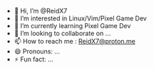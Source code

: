 - 👋 Hi, I’m @ReidX7
- 👀 I’m interested in Linux/Vim/Pixel Game Dev
- 🌱 I’m currently learning Pixel Game Dev
- 💞️ I’m looking to collaborate on ...
- 📫 How to reach me : ReidX7@proton.me
- 😄 Pronouns: ...
- ⚡ Fun fact: ...

<!---
ReidX7/ReidX7 is a ✨ special ✨ repository because its `README.md` (this file) appears on your GitHub profile.
You can click the Preview link to take a look at your changes.
--->
